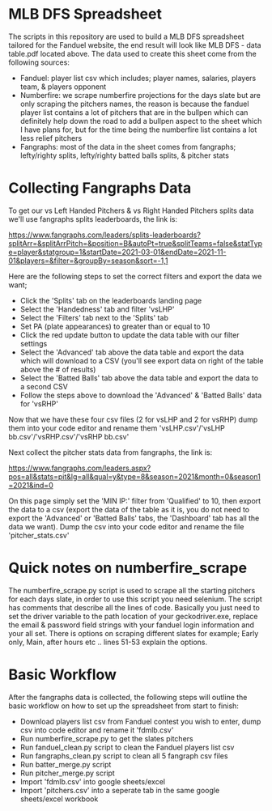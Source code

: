# MLB DFS Spreadsheet

The scripts in this repository are used to build a MLB DFS spreadsheet tailored for the Fanduel website, the end result will look like MLB DFS - data table.pdf located above. The data used to create this sheet come from the following sources:

- Fanduel: player list csv which includes; player names, salaries, players team, & players opponent
- Numberfire: we scrape numberfire projections for the days slate but are only scraping the pitchers names, the reason is because the fanduel player list contains a lot of pitchers that are in the bullpen which can definitely help down the road to add a bullpen aspect to the sheet which I have plans for, but for the time being the numberfire list contains a lot less relief pitchers
- Fangraphs: most of the data in the sheet comes from fangraphs; lefty/righty splits, lefty/righty batted balls splits, & pitcher stats

# Collecting Fangraphs Data

To get our vs Left Handed Pitchers & vs Right Handed Pitchers splits data we'll use fangraphs splits leaderboards, the link is:

https://www.fangraphs.com/leaders/splits-leaderboards?splitArr=&splitArrPitch=&position=B&autoPt=true&splitTeams=false&statType=player&statgroup=1&startDate=2021-03-01&endDate=2021-11-01&players=&filter=&groupBy=season&sort=-1,1

Here are the following steps to set the correct filters and export the data we want;

- Click the 'Splits' tab on the leaderboards landing page
- Select the 'Handedness' tab and filter 'vsLHP'
- Select the 'Filters' tab next to the 'Splits' tab
- Set PA (plate appearances) to greater than or equal to 10
- Click the red update button to update the data table with our filter settings
- Select the 'Advanced' tab above the data table and export the data which will download to a CSV (you'll see export data on right of the table above the # of results)
- Select the 'Batted Balls' tab above the data table and export the data to a second CSV
- Follow the steps above to download the 'Advanced' & 'Batted Balls' data for 'vsRHP'

Now that we have these four csv files (2 for vsLHP and 2 for vsRHP) dump them into your code editor and rename them 'vsLHP.csv'/'vsLHP bb.csv'/'vsRHP.csv'/'vsRHP bb.csv'

Next collect the pitcher stats data from fangraphs, the link is:

https://www.fangraphs.com/leaders.aspx?pos=all&stats=pit&lg=all&qual=y&type=8&season=2021&month=0&season1=2021&ind=0

On this page simply set the 'MIN IP:' filter from 'Qualified' to 10, then export the data to a csv (export the data of the table as it is, you do not need to export the 'Advanced' or 'Batted Balls' tabs, the 'Dashboard' tab has all the data we want). Dump the csv into your code editor and rename the file 'pitcher_stats.csv'

# Quick notes on numberfire_scrape

The numberfire_scrape.py script is used to scrape all the starting pitchers for each days slate, in order to use this script you need selenium. The script has comments that describe all the lines of code. Basically you just need to set the driver variable to the path location of your geckodriver.exe, replace the email & password field strings with your fanduel login information and your all set. There is options on scraping different slates for example; Early only, Main, after hours etc .. lines 51-53 explain the options.

# Basic Workflow

After the fangraphs data is collected, the following steps will outline the basic workflow on how to set up the spreadsheet from start to finish:

- Download players list csv from Fanduel contest you wish to enter, dump csv into code editor and rename it 'fdmlb.csv'
- Run numberfire_scrape.py to get the slates pitchers
- Run fanduel_clean.py script to clean the Fanduel players list csv
- Run fangraphs_clean.py script to clean all 5 fangraph csv files
- Run batter_merge.py script
- Run pitcher_merge.py script
- Import 'fdmlb.csv' into google sheets/excel 
- Import 'pitchers.csv' into a seperate tab in the same google sheets/excel workbook
